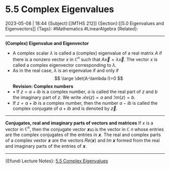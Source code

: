 # 5.5 Complex Eigenvalues
2023-05-08 | 18:44
{Subject}:[[MTHS 212]]
{Section}:[[5.0 Eigenvalues and Eigenvectors]]
{Tags}: #Mathematics #LinearAlgebra 
{Related}:

--- 
**(Complex) Eigenvalue and Eigenvector**
- A complex scalar $\lambda$ is called a (complex) eigenvalue of a real matrix $A$ if there is a nonzero vector $x$ in $\mathbb{C}^n$ such that $A \vec x = \lambda \vec x$. The vector $x$ is called a complex eigenvector corresponding to $\lambda$.
- As in the real case, $\lambda$ is an eigenvalue if and only if
$$
\large \det(A-\lambda I)=0
$$
**Revision: Complex numbers**
- • If $z = a + ib$ is a complex number, $a$ is called the real part of $z$ and $b$ the imaginary part of $z$. We write $ℛe(z) = a$ and $ℑm(z) = b$.
- If $z = a + ib$ is a complex number, then the number $a-ib$ is called the complex conjugate of $a + ib$ and is denoted by $\vec z$.

---
**Conjugates, real and imaginary parts of vectors and matrices**
If $x$ is a vector in $\mathbb{C}^n$, then the conjugate vector 𝒙ഥ is the vector in ℂ 𝑛 whose entries are the complex conjugates of the entries in 𝒙. The real and complex parts of a complex vextor 𝒙 are the vectors 𝑅𝑒(𝒙) and 𝐼𝑚 𝒙 formed from the real and imaginary parts of the entries of 𝒙.

--- 
{Efundi Lecture Notes}: [5.5 Complex Eigenvalues](https://efundi.nwu.ac.za/access/content/group/dcb035b6-0c04-4a4b-ae6d-f100a884060e/Lecture%20notes/Mr%20Majozi/MTHS%20212%20Leergedeelte%206-3.pdf)